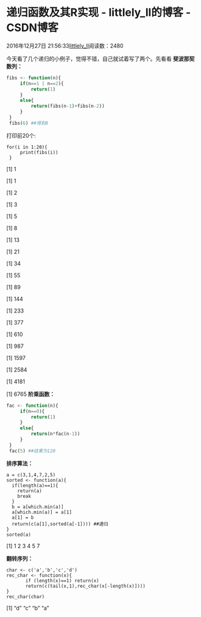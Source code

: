 # 递归函数及其R实现 - littlely_ll的博客 - CSDN博客





2016年12月27日 21:56:33[littlely_ll](https://me.csdn.net/littlely_ll)阅读数：2480








今天看了几个递归的小例子，觉得不错，自己就试着写了两个。先看看 
**斐波那契数列：**

```php
fibs <- function(n){
     if(n==1 | n==2){
         return(1)
     }
     else{
         return(fibs(n-1)+fibs(n-2))
     }
 }
 fibs(6) ##得到8
```

打印前20个:

```
for(i in 1:20){
     print(fibs(i))
 }
```

[1] 1 

[1] 1 

[1] 2 

[1] 3 

[1] 5 

[1] 8 

[1] 13 

[1] 21 

[1] 34 

[1] 55 

[1] 89 

[1] 144 

[1] 233 

[1] 377 

[1] 610 

[1] 987 

[1] 1597 

[1] 2584 

[1] 4181 

[1] 6765 
**阶乘函数：**
```php
fac <- function(n){
     if(n==0){
         return(1)
     }
     else{
         return(n*fac(n-1))
     }
 }
 fac(5) ##结果为120
```

**排序算法：**

```
a = c(3,1,4,7,2,5)
sorted <- function(a){
  if(length(a)==1){
    return(a)
    break
  }
  b = a[which.min(a)]
  a[which.min(a)] = a[1]
  a[1] = b
  return(c(a[1],sorted(a[-1]))) ##递归
}
sorted(a)
```

[1] 1 2 3 4 5 7

**翻转序列：**

```
char <- c('a','b','c','d')
rec_char <- function(x){
       if (length(x)==1) return(x)
       return(c(tail(x,1),rec_char(x[-length(x)])))
}
rec_char(char)
```

[1] “d” “c” “b” “a”




